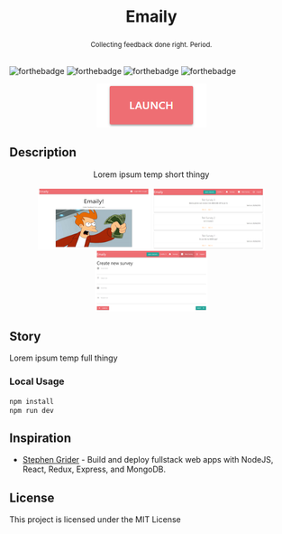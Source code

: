 <h1 align="center">Emaily</h1>

<div align="center">
  <sub>Collecting feedback done right. Period.</sub>
</div>

<br/>

![forthebadge](http://forthebadge.com/images/badges/kinda-sfw.svg)
![forthebadge](http://forthebadge.com/images/badges/built-with-science.svg)
![forthebadge](http://forthebadge.com/images/badges/makes-people-smile.svg)
![forthebadge](http://forthebadge.com/images/badges/powered-by-responsibility.svg)

<div align="center">
  <a href="https://still-tundra-72245.herokuapp.com"><img src="img/launch.png" /></a>
</div>

## Description
<div align="center">
  Lorem ipsum temp short thingy
  <br/>
  <br/>
  <img width="200" height="107" src="img/screens/img1.png" />
  <img width="200" height="107" src="img/screens/img2.png" />
  <img width="200" height="107" src="img/screens/img3.png" />
</div>

## Story
Lorem ipsum temp full thingy
                            
### Local Usage
```
npm install
npm run dev
```

## Inspiration
* [Stephen Grider](https://www.udemy.com/node-with-react-fullstack-web-development/) - Build and deploy fullstack web apps with NodeJS, React, Redux, Express, and MongoDB.

## License
This project is licensed under the MIT License


